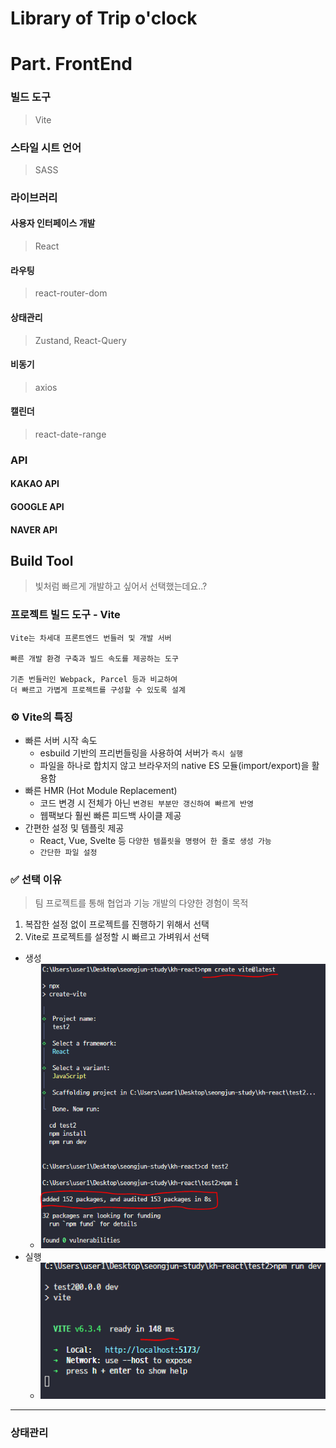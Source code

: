 # Library of Trip o'clock

# Part. FrontEnd

### 빌드 도구

> Vite

### 스타일 시트 언어

> SASS

### 라이브러리

#### 사용자 인터페이스 개발

> React

#### 라우팅

> react-router-dom

#### 상태관리

> Zustand, React-Query

#### 비동기

> axios

#### 캘린더

> react-date-range

### API

#### KAKAO API

#### GOOGLE API

#### NAVER API

## Build Tool

> 빛처럼 빠르게 개발하고 싶어서 선택했는데요..?

### 프로젝트 빌드 도구 - Vite

```
Vite는 차세대 프론트엔드 번들러 및 개발 서버

빠른 개발 환경 구축과 빌드 속도를 제공하는 도구

기존 번들러인 Webpack, Parcel 등과 비교하여
더 빠르고 가볍게 프로젝트를 구성할 수 있도록 설계
```

### ⚙️ Vite의 특징

- 빠른 서버 시작 속도
  - esbuild 기반의 프리번들링을 사용하여 서버가 `즉시 실행`
  - 파일을 하나로 합치지 않고 브라우저의 native ES 모듈(import/export)을 활용함
- 빠른 HMR (Hot Module Replacement)
  - 코드 변경 시 전체가 아닌 `변경된 부분만 갱신하여 빠르게 반영`
  - 웹팩보다 훨씬 빠른 피드백 사이클 제공
- 간편한 설정 및 템플릿 제공
  - React, Vue, Svelte 등 `다양한 템플릿을 명령어 한 줄로 생성 가능`
  - `간단한 파일 설정`

### ✅ 선택 이유

> 팀 프로젝트를 통해 협업과 기능 개발의 다양한 경험이 목적

1. 복잡한 설정 없이 프로젝트를 진행하기 위해서 선택
2. Vite로 프로젝트를 설정할 시 빠르고 가벼워서 선택

- 생성
  - ![vite_생성](./docs_img_library/vite%20프로젝트%20생성.PNG)
- 실행
  - ![vite_실행](./docs_img_library/vite%20실행시간.PNG)

---

### 상태관리

>
